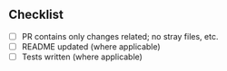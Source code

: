<!--
Add a descriptive title textbox above, e.g.
feat(validatorName): brief title of what has been done
-->

<!--- briefly describe what you have done in this PR --->

## Checklist

- [ ] PR contains only changes related; no stray files, etc.
- [ ] README updated (where applicable)
- [ ] Tests written (where applicable)
